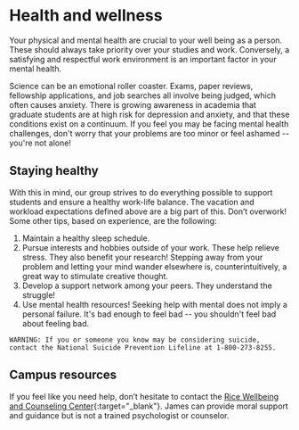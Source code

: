 # Health and wellness

Your physical and mental health are crucial to your well being as a person.
These should always take priority over your studies and work.
Conversely, a satisfying and respectful work environment is an important factor in your mental health.

Science can be an emotional roller coaster.
Exams, paper reviews, fellowship applications, and job searches all involve being judged, which often causes anxiety.
There is growing awareness in academia that graduate students are at high risk for depression and anxiety, and that these conditions exist on a continuum.
If you feel you may be facing mental health challenges, don't worry that your problems are too minor or feel ashamed -- you're not alone!

## Staying healthy

With this in mind, our group strives to do everything possible to support students and ensure a healthy work-life balance.
The vacation and workload expectations defined above are a big part of this.
Don’t overwork!
Some other tips, based on experience, are the following:

1. Maintain a healthy sleep schedule.
2. Pursue interests and hobbies outside of your work. These help relieve stress. They also benefit your research! Stepping away from your problem and letting your mind wander elsewhere is, counterintuitively, a great way to stimulate creative thought.
3. Develop a support network among your peers. They understand the struggle!
4. Use mental health resources! Seeking help with mental does not imply a personal failure. It's bad enough to feel bad -- you shouldn't feel bad about feeling bad.

`WARNING: If you or someone you know may be considering suicide, contact the National Suicide Prevention Lifeline at 1-800-273-8255.`

## Campus resources

If you feel like you need help, don’t hesitate to contact the [Rice Wellbeing and Counseling Center](https://wellbeing.rice.edu/rice-counseling-center){:target="_blank"}.
James can provide moral support and guidance but is not a trained psychologist or counselor.
